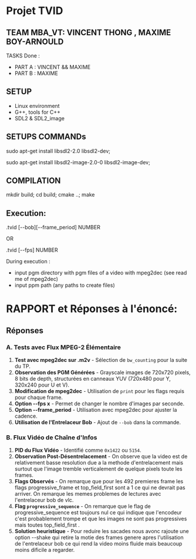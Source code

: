 # Projet TVID
## TEAM MBA_VT: VINCENT THONG , MAXIME BOY-ARNOULD
TASKS Done :
 - PART A : VINCENT && MAXIME
 - PART B : MAXIME
## SETUP
- Linux environment
- G++, tools for C++
- SDL2 & SDL2_image
## SETUPS COMMANDs
sudo apt-get install libsdl2-2.0 libsdl2-dev;

sudo apt-get install libsdl2-image-2.0-0 libsdl2-image-dev;

## COMPILATION
mkdir build; cd build; cmake ..; make
## Execution:
.tvid [--bob][--frame_period] NUMBER

OR

.tvid [--fps] NUMBER

During execution : 
 - input pgm directory with pgm files of a video with mpeg2dec (see read me of mpeg2dec)
 - input ppm path (any paths to create files)

# RAPPORT et Réponses à l'énoncé:
## Réponses

### A. Tests avec Flux MPEG-2 Élémentaire
1. **Test avec mpeg2dec sur .m2v** - Sélection de `bw_counting` pour la suite du TP.
3. **Observation des PGM Générées** - Grayscale images de 720x720 pixels, 8 bits de depth, structurées en canneaux YUV (720x480 pour Y, 320x240 pour U et V).
4. **Modification de mpeg2dec** - Utilisation de `print` pour les flags requis pour chaque frame.
7. **Option --fps x** - Permet de changer le nombre d'images par seconde.
8. **Option --frame_period** - Utilisation avec mpeg2dec pour ajuster la cadence.
10. **Utilisation de l'Entrelaceur Bob** - Ajout de `--bob` dans la commande.

### B. Flux Vidéo de Chaîne d'Infos
1. **PID du Flux Vidéo** - Identifié comme `0x1422` ou `5154`.
3. **Observation Post-Désentrelacement** - On observe que la video est de relativement basse resolution due a la methode d'entrelacement mais surtout que l'image tremble verticalement de quelque pixels toute les frames.
4. **Flags Observés** - On remarque que pour les 492 premieres frame les flags progressive_frame et top_field_first sont a 1 ce qui ne devrait pas arriver. On remarque les memes problemes de lectures avec l'entrelaceur bob de vlc.
5. **Flag `progressive_sequence`** - On remarque que le flag de progressive_sequence est toujours nul ce qui indique que l'encodeur c'est probablement trompe et que les images ne sont pas progressives mais toutes top_field_first .
6. **Solution heuristique** - Pour reduire les sacades nous avonc rajoute une option --shake qui retire la motie des frames genere apres l'utilisation de l'entrelaceur bob ce qui rend la video moins fluide mais beaucoup moins dificile a regarder.

